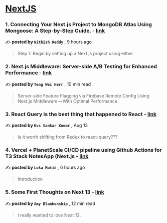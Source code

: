 
<h1><a href=https://medium.com/tag/nextjs/recommended target="_blank" rel="noopener noreferrer">NextJS</a></h1>
<h3>1. Connecting Your Next.js Project to MongoDB Atlas Using Mongoose: A Step-by-Step Guide. - <a href=https://medium.com/@nithishreddy0627/connecting-your-next-js-project-to-mongodb-atlas-using-mongoose-a-step-by-step-guide-2d2552b5d7ca?source=tag_recommended_feed---------0-84----------nextjs----------dd958015_0601_44ac_84ba_5a64188acfaa------- target="_blank" rel="noopener noreferrer">link</a></h3>

✍️ **posted by `Nithish Reddy`** <date> , 9 hours ago</date>

<blockquote>Step 1: Begin by setting up a Next.js project using either</blockquote>

<h3>2. Next.js Middleware: Server-side A/B Testing for Enhanced Performance - <a href=https://medium.com/gitconnected/next-js-middleware-server-side-a-b-testing-for-enhanced-performance-f13ed0aa0b40?source=tag_recommended_feed---------1-107----------nextjs----------dd958015_0601_44ac_84ba_5a64188acfaa------- target="_blank" rel="noopener noreferrer">link</a></h3>

✍️ **posted by `Teng Wei Herr`** <date> , 10 min read</date>

<blockquote>Server-side Feature Flagging via Firebase Remote Config Using Next.js Middleware — With Optimal Performance.</blockquote>

<h3>3. React Query is the best thing that happened to React - <a href=https://medium.com/@kvs.sankar23/react-query-is-the-best-thing-that-happened-to-react-abd92553e953?source=tag_recommended_feed---------2-85----------nextjs----------dd958015_0601_44ac_84ba_5a64188acfaa------- target="_blank" rel="noopener noreferrer">link</a></h3>

✍️ **posted by `Kvs Sankar Kumar`** <date> , Aug 13</date>

<blockquote>Is it worth shifting from Redux to react-query???</blockquote>

<h3>4. Vercel + PlanetScale CI/CD pipeline using Github Actions for T3 Stack NotesApp (Next.js - <a href=https://medium.com/@maticluka999/vercel-planetscale-ci-cd-pipeline-using-github-actions-for-t3-stack-notesapp-next-js-d3297ac3df4e?source=tag_recommended_feed---------3-84----------nextjs----------dd958015_0601_44ac_84ba_5a64188acfaa------- target="_blank" rel="noopener noreferrer">link</a></h3>

✍️ **posted by `Luka Matić`** <date> , 6 hours ago</date>

<blockquote>Introduction</blockquote>

<h3>5. Some First Thoughts on Next 13 - <a href=https://medium.com/better-programming/some-first-thoughts-on-next-13-922a6a6c5200?source=tag_recommended_feed---------4-107----------nextjs----------dd958015_0601_44ac_84ba_5a64188acfaa------- target="_blank" rel="noopener noreferrer">link</a></h3>

✍️ **posted by `Amy Blankenship`** <date> , 12 min read</date>

<blockquote>I really wanted to love Next 13.</blockquote>

